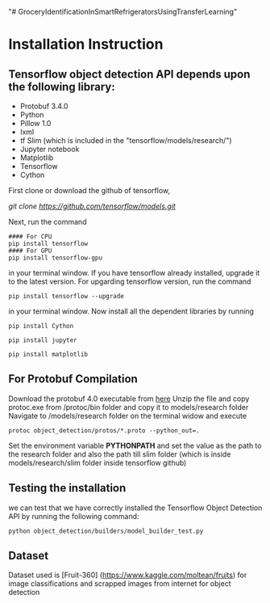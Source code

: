 "# GroceryIdentificationInSmartRefrigeratorsUsingTransferLearning" 

# Installation Instruction

## Tensorflow object detection API depends upon the following library:

-  Protobuf 3.4.0
-  Python
-  Pillow 1.0
-  lxml
-  tf Slim (which is included in the "tensorflow/models/research/")
-  Jupyter notebook
-  Matplotlib
-  Tensorflow
-  Cython

First clone or download the github of tensorflow,

*git clone https://github.com/tensorflow/models.git*

Next, run the command

```
#### For CPU
pip install tensorflow
#### For GPU
pip install tensorflow-gpu

```
in your terminal window. If you have tensorflow already installed, upgrade it to the latest version. For upgarding tensorflow version, run the command

```
pip install tensorflow --upgrade

```

in your terminal window. Now install all the dependent libraries by running

```
pip install Cython

pip install jupyter

pip install matplotlib

```
## For Protobuf Compilation 
Download the protobuf 4.0 executable from [here](https://github.com/google/protobuf/releases)
Unzip the file and copy protoc.exe from /protoc/bin folder and copy it to models/research folder
Navigate to /models/research folder on the terminal widow and execute
```
protoc object_detection/protos/*.proto --python_out=.

```
Set the environment variable **PYTHONPATH** and set the value as the path to the research folder and also the path till slim folder (which is inside models/research/slim folder inside tensorflow github)

## Testing the installation 
we can test that we have correctly installed the Tensorflow Object Detection API by running the following command:
```
python object_detection/builders/model_builder_test.py

```

## Dataset
Dataset used is [Fruit-360] (https://www.kaggle.com/moltean/fruits) for image classifications and scrapped images from internet for object detection


